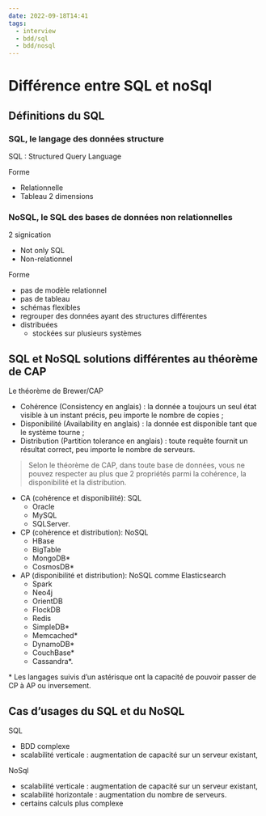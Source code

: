 ```yaml
---
date: 2022-09-18T14:41
tags:
  - interview
  - bdd/sql
  - bdd/nosql
---
```


# Différence entre SQL et noSql 



## Définitions du SQL

### SQL, le langage des données structure

SQL
: Structured Query Language

Forme
- Relationnelle
- Tableau 2 dimensions


### NoSQL, le SQL des bases de données non relationnelles

2 signication
- Not only SQL
- Non-relationnel

Forme
- pas de modèle relationnel
- pas de tableau
- schémas flexibles
- regrouper des données ayant des structures différentes
- distribuées
  - stockées sur plusieurs systèmes


## SQL et NoSQL solutions différentes au théorème de CAP

Le théorème de Brewer/CAP

- Cohérence (Consistency en anglais) : la donnée a toujours un seul état visible à un instant précis, peu importe le nombre de copies ;
- Disponibilité (Availability en anglais) : la donnée est disponible tant que le système tourne ;
- Distribution (Partition tolerance en anglais) : toute requête fournit un résultat correct, peu importe le nombre de serveurs.

> Selon le théorème de CAP, dans toute base de données, vous ne pouvez respecter au plus que 2 propriétés parmi la cohérence, la disponibilité et la distribution.


- CA (cohérence et disponibilité): SQL 
  - Oracle
  - MySQL
  - SQLServer.
- CP (cohérence et distribution): NoSQL
  - HBase
  - BigTable 
  - MongoDB*  
  - CosmosDB*
- AP (disponibilité et distribution): NoSQL comme Elasticsearch
  - Spark
  - Neo4j
  - OrientDB
  - FlockDB
  - Redis
  - SimpleDB*
  - Memcached*
  - DynamoDB*
  - CouchBase*
  - Cassandra*. 

\* Les langages suivis d’un astérisque ont la capacité de pouvoir passer de CP à AP ou inversement.

## Cas d’usages du SQL et du NoSQL

SQL
- BDD complexe
- scalabilité verticale : augmentation de capacité sur un serveur existant,

NoSql
- scalabilité verticale : augmentation de capacité sur un serveur existant,
- scalabilité horizontale : augmentation du nombre de serveurs.
- certains calculs plus complexe
